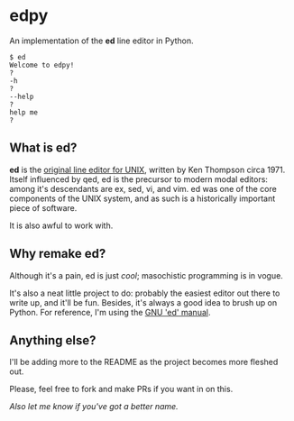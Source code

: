 # edpy
An implementation of the **ed** line editor in Python.

```
$ ed
Welcome to edpy!
?
-h
?
--help
?
help me
?
```


## What is ed?
**ed** is the [original line editor for UNIX][0], written by Ken Thompson circa
1971. Itself influenced by qed, ed is the precursor to modern modal editors:
among it's descendants are ex, sed, vi, and vim. ed was one of the core
components of the UNIX system, and as such is a historically important piece
of software.

It is also awful to work with.

## Why remake ed?
Although it's a pain, ed is just _cool_; masochistic programming is in vogue.

It's also a neat little project to do: probably the easiest editor out there
to write up, and it'll be fun. Besides, it's always a good idea to brush up on
Python. For reference, I'm using the [GNU 'ed' manual][1].

## Anything else?
I'll be adding more to the README as the project becomes more fleshed out.

Please, feel free to fork and make PRs if you want in on this.

_Also let me know if you've got a better name._

[0]: https://en.wikipedia.org/wiki/Ed_(text_editor)
[1]: http://www.gnu.org/software/ed/manual/ed_manual.html
